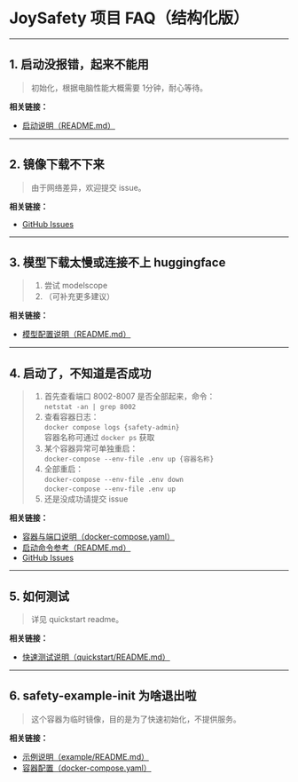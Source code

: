 # JoySafety 项目 FAQ（结构化版）

---

## 1. 启动没报错，起来不能用
> 初始化，根据电脑性能大概需要 1分钟，耐心等待。

**相关链接：**
- [启动说明（README.md）](../README.md)

---

## 2. 镜像下载不下来
> 由于网络差异，欢迎提交 issue。

**相关链接：**
- [GitHub Issues](https://github.com/jd-opensource/JoySafety/issues)

---

## 3. 模型下载太慢或连接不上 huggingface
> 1. 尝试 modelscope  
> 2. （可补充更多建议）

**相关链接：**
- [模型配置说明（README.md）](../README.md)

---

## 4. 启动了，不知道是否成功
> 1. 首先查看端口 8002-8007 是否全部起来，命令：  
>    `netstat -an | grep 8002`
> 2. 查看容器日志：  
>    `docker compose logs {safety-admin}`  
>    容器名称可通过 `docker ps` 获取
> 3. 某个容器异常可单独重启：  
>    `docker-compose --env-file .env up {容器名称}`
> 4. 全部重启：  
>    `docker-compose --env-file .env down`  
>    `docker-compose --env-file .env up`
> 5. 还是没成功请提交 issue

**相关链接：**
- [容器与端口说明（docker-compose.yaml）](../docker-compose.yaml)
- [启动命令参考（README.md）](../README.md)
- [GitHub Issues](https://github.com/jd-opensource/JoySafety/issues)

---

## 5. 如何测试
> 详见 quickstart readme。

**相关链接：**
- [快速测试说明（quickstart/README.md）](../quickstart/README.md)

---

## 6. safety-example-init 为啥退出啦
> 这个容器为临时镜像，目的是为了快速初始化，不提供服务。

**相关链接：**
- [示例说明（example/README.md）](../example/README.md)
- [容器配置（docker-compose.yaml）](../docker-compose.yaml)
